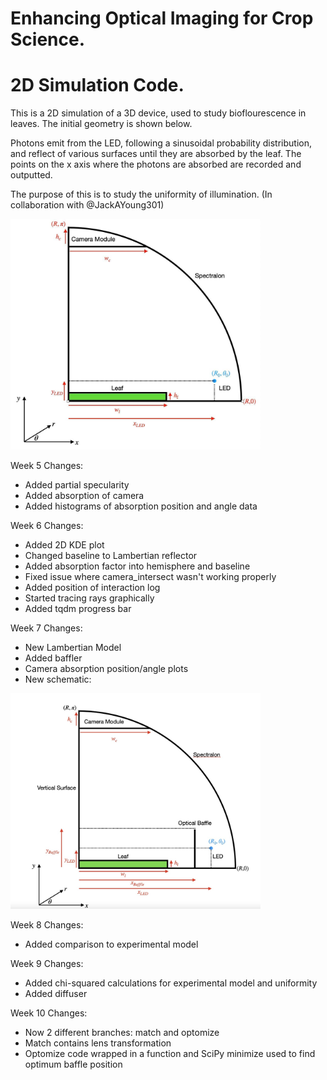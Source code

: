 # Enhancing Optical Imaging for Crop Science.
# 2D Simulation Code.
This is a 2D simulation of a 3D device, used to study bioflourescence in leaves. The initial geometry is shown below.

Photons emit from the LED, following a sinusoidal probability distribution, and reflect of various surfaces until they are absorbed by the leaf. The points on the x axis where the photons are absorbed are recorded and outputted. 

The purpose of this is to study the uniformity of illumination.
(In collaboration with @JackAYoung301)

<p align="left">
  <img src="274207123_5212102385487366_2221284332605063388_n.jpg" width="400" title="hover text">
</p>

Week 5 Changes:
 - Added partial specularity
 - Added absorption of camera
 - Added histograms of absorption position and angle data

Week 6 Changes:
 - Added 2D KDE plot
 - Changed baseline to Lambertian reflector
 - Added absorption factor into hemisphere and baseline
 - Fixed issue where camera_intersect wasn't working properly
 - Added position of interaction log
 - Started tracing rays graphically
 - Added tqdm progress bar

Week 7 Changes:
 - New Lambertian Model
 - Added baffler
 - Camera absorption position/angle plots
 - New schematic:

<p align="left">
  <img src="design.jpg" width="400" title="hover text">
</p>

Week 8 Changes:
 - Added comparison to experimental model

Week 9 Changes:
 - Added chi-squared calculations for experimental model and uniformity
 - Added diffuser

Week 10 Changes:
 - Now 2 different branches: match and optomize
 - Match contains lens transformation
 - Optomize code wrapped in a function  and SciPy minimize used to find optimum baffle position
